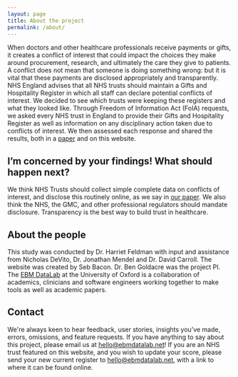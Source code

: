 ```yaml
---
layout: page
title: About the project
permalink: /about/
---
```


When doctors and other healthcare professionals receive payments or gifts, it creates a conflict of interest that could impact the choices they make around procurement, research, and ultimately the care they give to patients. A conflict does not mean that someone is doing something wrong: but it is vital that these payments are disclosed appropriately and transparently. NHS England advises that all NHS trusts should maintain a Gifts and Hospitality Register in which all staff can declare potential conflicts of interest. We decided to see which trusts were keeping these registers and what they looked like. Through Freedom of Information Act (FoIA) requests, we asked every NHS trust in England to provide their Gifts and Hospitality Register as well as information on any disciplinary action taken due to conflicts of interest. We then assessed each response and shared the results, both in a [paper](http://bmjopen.bmj.com/lookup/doi/10.1136/bmjopen-2017-019952) and on this website.

## I’m concerned by your findings! What should happen next?

We think NHS Trusts should collect simple complete data on conflicts of interest, and disclose this routinely online, as we say in [our paper](http://bmjopen.bmj.com/lookup/doi/10.1136/bmjopen-2017-019952). We also think the NHS, the GMC, and other professional regulators should mandate disclosure. Transparency is the best way to build trust in healthcare.

## About the people

This study was conducted by Dr. Harriet Feldman with input and assistance from Nicholas DeVito, Dr. Jonathan Mendel and Dr. David Carroll. The website was created by Seb Bacon. Dr. Ben Goldacre was the project PI. The [EBM DataLab](https://ebmdatalab.net) at the University of Oxford is a collaboration of academics, clinicians and software engineers working together to make tools as well as academic papers.

## Contact

We're always keen to hear feedback, user stories, insights you’ve made, errors, omissions, and feature requests. If you have anything to say about this project, please email us at [hello@ebmdatalab.net](mailto:hello@ebmdatalab.net)! If you are an NHS trust featured on this website, and you wish to update your score, please send your new current register to [hello@ebmdatalab.net](mailto:hello@ebmdatalab.net), with a link to where it can be found online.
